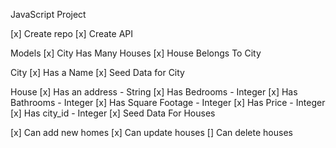JavaScript Project



[x] Create repo
[x] Create API


Models 
[x] City 	Has Many Houses
[x] House	Belongs To City

City
[x] Has a Name
[x] Seed Data for City

House
[x] Has an address - String
[x] Has Bedrooms - Integer
[x] Has Bathrooms - Integer
[x] Has Square Footage - Integer
[x] Has Price - Integer
[x] Has city_id - Integer
[x] Seed Data For Houses

 <!-- City Seed Data
Savannah = City.create(name: 'Savannah')
Guyton = City.create(name: 'Guyton')
Pooler = City.create(name: 'Pooler')
Rincon = City.create(name: 'Rincon')

 House Seed Data
Timbercrest = House.create(address: '31 Timbercrest', bedrooms: 4, bathrooms: 4, square_foot: 1800, price: 160000, city_id: Savannah.id)
Barbados = House.create(address: '114 Barbados', bedrooms: 4, bathrooms: 2, square_foot: 1800, price: 230000, city_id: Guyton.id)
Sunbriar = House.create(address: '23 Sunbriar', bedrooms: 3, bathrooms: 3, square_foot: 1600, price: 190000, city_id: Pooler.id)
Jasper = House.create(address: '247 Jasper', bedrooms: 4, bathrooms: 2, square_foot: 1700, price: 249000, city_id: Rincon.id) -->

[x] Can add new homes
[x] Can update houses
[] Can delete houses



